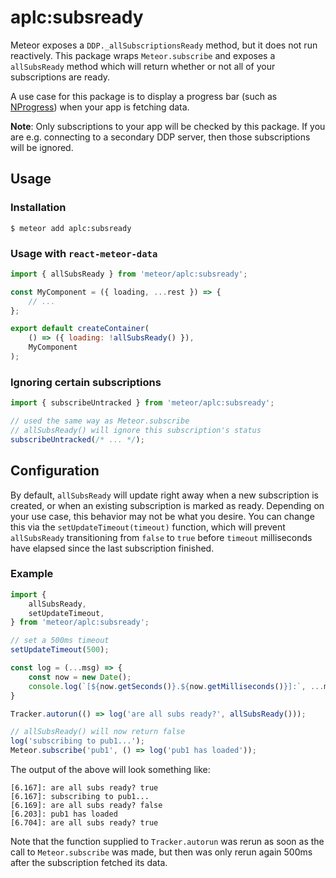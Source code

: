 # aplc:subsready

Meteor exposes a `DDP._allSubscriptionsReady` method, but it does not run reactively. This package wraps `Meteor.subscribe` and exposes a `allSubsReady` method which will return whether or not all of your subscriptions are ready.

A use case for this package is to display a progress bar (such as [NProgress](https://github.com/rstacruz/nprogress)) when your app is fetching data.

**Note**: Only subscriptions to your app will be checked by this package. If you are e.g. connecting to a secondary DDP server, then those subscriptions will be ignored.

## Usage

### Installation

```
$ meteor add aplc:subsready
```

### Usage with `react-meteor-data`

```js
import { allSubsReady } from 'meteor/aplc:subsready';

const MyComponent = ({ loading, ...rest }) => {
    // ...
};

export default createContainer(
    () => ({ loading: !allSubsReady() }),
    MyComponent
);
```

### Ignoring certain subscriptions

```js
import { subscribeUntracked } from 'meteor/aplc:subsready';

// used the same way as Meteor.subscribe
// allSubsReady() will ignore this subscription's status
subscribeUntracked(/* ... */);
```

## Configuration

By default, `allSubsReady` will update right away when a new subscription is created, or when an existing subscription is marked as ready. Depending on your use case, this behavior may not be what you desire. You can change this via the `setUpdateTimeout(timeout)` function, which will prevent `allSubsReady` transitioning from `false` to `true` before `timeout` milliseconds have elapsed since the last subscription finished.

### Example

```js
import {
    allSubsReady,
    setUpdateTimeout,
} from 'meteor/aplc:subsready';

// set a 500ms timeout
setUpdateTimeout(500);

const log = (...msg) => {
    const now = new Date();
    console.log(`[${now.getSeconds()}.${now.getMilliseconds()}]:`, ...msg);
}

Tracker.autorun(() => log('are all subs ready?', allSubsReady()));

// allSubsReady() will now return false
log('subscribing to pub1...');
Meteor.subscribe('pub1', () => log('pub1 has loaded'));
```

The output of the above will look something like:

```
[6.167]: are all subs ready? true
[6.167]: subscribing to pub1...
[6.169]: are all subs ready? false
[6.203]: pub1 has loaded
[6.704]: are all subs ready? true
```

Note that the function supplied to `Tracker.autorun` was rerun as soon as the call to `Meteor.subscribe` was made, but then was only rerun again 500ms after the subscription fetched its data.